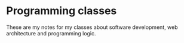 # Programming classes
These are my notes for my classes about software development, web architecture and programming logic.